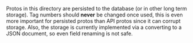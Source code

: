 Protos in this directory are persisted to the database (or in other long
term storage). Tag numbers should **never** be changed once used, this is
even more important for persisted protos than API protos since it can corrupt
storage. Also, the storage is currently implemented via a converting to a JSON
document, so even field renaming is not safe.